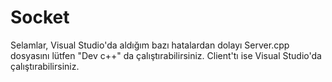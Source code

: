 # Socket

Selamlar,
Visual Studio'da aldığım bazı hatalardan dolayı Server.cpp dosyasını lütfen "Dev c++" da çalıştırabilirsiniz. Client'tı ise Visual Studio'da çalıştırabilirsiniz.
